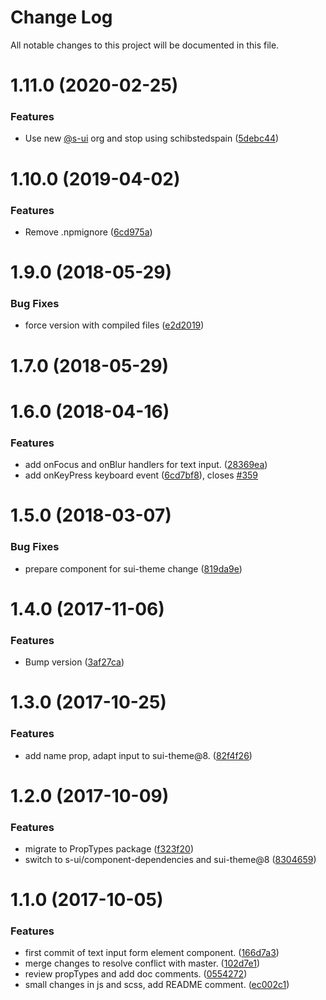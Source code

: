 # Change Log

All notable changes to this project will be documented in this file.

# 1.11.0 (2020-02-25)


### Features

* Use new [@s-ui](https://github.com/s-ui) org and stop using schibstedspain ([5debc44](https://github.com/SUI-Components/schibsted-spain-components/commit/5debc44944af109ebfa16d04ab0969da4c016122))



# 1.10.0 (2019-04-02)


### Features

* Remove .npmignore ([6cd975a](https://github.com/SUI-Components/schibsted-spain-components/commit/6cd975aa43af622323164bdb65aee73c9738063f))



# 1.9.0 (2018-05-29)


### Bug Fixes

* force version with compiled files ([e2d2019](https://github.com/SUI-Components/schibsted-spain-components/commit/e2d20195ead35669bfbb9f8c5e9c9cd758cd611f))



# 1.7.0 (2018-05-29)



# 1.6.0 (2018-04-16)


### Features

* add onFocus and onBlur handlers for text input. ([28369ea](https://github.com/SUI-Components/schibsted-spain-components/commit/28369ea86af3f51df2d87459ea6c0d806d201c70))
* add onKeyPress keyboard event ([6cd7bf8](https://github.com/SUI-Components/schibsted-spain-components/commit/6cd7bf8bbd5c05722818ad32b8c7ade4cc0015d1)), closes [#359](https://github.com/SUI-Components/schibsted-spain-components/issues/359)



# 1.5.0 (2018-03-07)


### Bug Fixes

* prepare component for sui-theme change ([819da9e](https://github.com/SUI-Components/schibsted-spain-components/commit/819da9e8df6024855f1513edbd5c1d5b6214bfd9))



# 1.4.0 (2017-11-06)


### Features

* Bump version ([3af27ca](https://github.com/SUI-Components/schibsted-spain-components/commit/3af27ca599b1a8ee4d239d96207812aaa7412312))



# 1.3.0 (2017-10-25)


### Features

* add name prop, adapt input to sui-theme@8. ([82f4f26](https://github.com/SUI-Components/schibsted-spain-components/commit/82f4f26a00a0aec39345373ccac8af53c078f410))



# 1.2.0 (2017-10-09)


### Features

* migrate to PropTypes package ([f323f20](https://github.com/SUI-Components/schibsted-spain-components/commit/f323f20262d30a06e1b4f86cf8749681928a58de))
* switch to s-ui/component-dependencies and sui-theme@8 ([8304659](https://github.com/SUI-Components/schibsted-spain-components/commit/83046593e0436a0f2b6684b7488762313354ad75))



# 1.1.0 (2017-10-05)


### Features

* first commit of text input form element component. ([166d7a3](https://github.com/SUI-Components/schibsted-spain-components/commit/166d7a36e4d0c83fe45eabb531e67a570df9304d))
* merge changes to resolve conflict with master. ([102d7e1](https://github.com/SUI-Components/schibsted-spain-components/commit/102d7e1c3f9b6b15b9bee86a9e78c943e1eec4ba))
* review propTypes and add doc comments. ([0554272](https://github.com/SUI-Components/schibsted-spain-components/commit/0554272625c7ab775d36965b5acd49fd231b0dcc))
* small changes in js and scss, add README comment. ([ec002c1](https://github.com/SUI-Components/schibsted-spain-components/commit/ec002c1354ab0000bf59e6fac7678643ae10519e))



